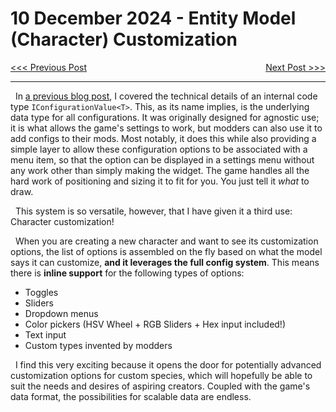 # 10 December 2024 - Entity Model (Character) Customization
<span style="float:left">[&lt;&lt;&lt; Previous Post](../12/05.md)</span>
<span style="float:right">[Next Post &gt;&gt;&gt;](../12/21.md)</span>
<br/>
***

&nbsp;&nbsp;In [a previous blog post](../08/03.md), I covered the technical details of an internal code type `IConfigurationValue<T>`. This, as its name implies, is the underlying data type for all configurations. It was originally designed for agnostic use; it is what allows the game's settings to work, but modders can also use it to add configs to their mods. Most notably, it does this while also providing a simple layer to allow these configuration options to be associated with a menu item, so that the option can be displayed in a settings menu without any work other than simply making the widget. The game handles all the hard work of positioning and sizing it to fit for you. You just tell it *what* to draw.

&nbsp;&nbsp;This system is so versatile, however, that I have given it a third use: Character customization!

&nbsp;&nbsp;When you are creating a new character and want to see its customization options, the list of options is assembled on the fly based on what the model says it can customize, **and it leverages the full config system**. This means there is **inline support** for the following types of options:

* Toggles
* Sliders
* Dropdown menus
* Color pickers (HSV Wheel + RGB Sliders + Hex input included!)
* Text input
* Custom types invented by modders

&nbsp;&nbsp;I find this very exciting because it opens the door for potentially advanced customization options for custom species, which will hopefully be able to suit the needs and desires of aspiring creators. Coupled with the game's data format, the possibilities for scalable data are endless.